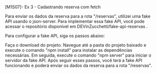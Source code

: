 [M1S07]- Ex 3 - Cadastrando reserva com fetch

Para enviar os dados da reserva para a rota "/reservas", utilizei uma fake API usando o json-server. Para implementar essa fake API, você pode acessar o repositório disponível em DEVinZucchetti/fake-api-reservas .

Para configurar a fake API, siga os passos abaixo:

Faça o download do projeto.
Navegue até a pasta do projeto baixado e execute o comando "npm install" para instalar as dependências necessárias.
Em seguida, execute o comando "npm server" para iniciar o servidor da fake API.
Após seguir esses passos, você terá a fake API funcionando e poderá enviar os dados da reserva para a rota "/reservas".
